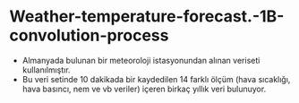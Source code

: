 # Weather-temperature-forecast.-1B-convolution-process

* Almanyada bulunan bir meteoroloji istasyonundan alınan veriseti kullanılmıştır.
* Bu veri setinde 10 dakikada bir kaydedilen 14 farklı ölçüm (hava sıcaklığı, hava basıncı, nem ve vb veriler)
içeren birkaç yıllık veri bulunuyor.
